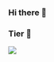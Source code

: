### Hi there 👋

### Tier 👑
<a href="https://opgc.me/#/users/cyj1322" target="_blank"><img src="https://api.opgc.me/githubs/users/cyj1322/tag/?theme=basic" /></a>
<!--
**cyj1322/cyj1322** is a ✨ _special_ ✨ repository because its `README.md` (this file) appears on your GitHub profile.

Here are some ideas to get you started:

- 🔭 I’m currently working on ...
- 🌱 I’m currently learning ...
- 👯 I’m looking to collaborate on ...
- 🤔 I’m looking for help with ...
- 💬 Ask me about ...
- 📫 How to reach me: ...
- 😄 Pronouns: ...
- ⚡ Fun fact: ...
-->
